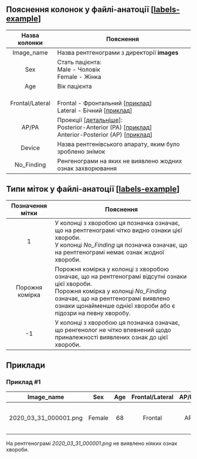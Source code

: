 


## Пояснення колонок у файлі-анатоції [[labels-example](labels-example.csv)]

| Назва колонки  | Пояснення |
| :---: | --- |
| Image_name | Назва рентгенограми з директорії **images**|
| Sex | Стать пацієнта: <br> Male - Чоловік <br> Female - Жінка|
| Age | Вік пацієнта|
| Frontal/Lateral| <br> Frontal - Фронтальний [[приклад](im/view1_frontal2PA.jpg)] <br> Lateral - Бічний [[приклад](im/view2_lateral2.jpg)] |
| AP/PA |  Проекції [[детальніше](https://www.radiologymasterclass.co.uk/tutorials/chest/chest_quality/chest_xray_quality_projection)]: <br> Posterior-Anterior (PA) [[приклад](im/view1_frontal2PA.jpg)] <br> Anterior-Posterior (AP) [[приклад](im/view1_frontalAP.jpg)] |
| Device | Назва рентгенівського апарату, яким було зроблено знімок |
| No_Finding | Ренгенограми на яких не виявлено жодних ознак захворювання |


## Типи міток у файлі-анатоції [[labels-example](labels-example.csv)]

| Позначення мітки  | Пояснення |
| :---: | --- |
| 1 | У колонці з хворобою ця позначка означає, що на рентгенограмі чітко видно ознаки цієї хвороби. <br> У колонці *No_Finding* ця позначка означає, що на рентгенограмі немає ознак жодної хвороби. |
| Порожня комірка | Порожня комірка у колонці з хворобою означає, що на рентгенограмі відсутні ознаки цієї хвороби. <br> Порожня комірка у колонці *No_Finding* означає, що на рентгенограмі виявлено ознаки щонайменше однієї хвороби або є підозри на певну хворобу. |
| -1| У колонці з хворобою ця позначка означає, що ренгенолог не чітко впевнений щодо приналежності виявлених ознак до цієї хвороби. |


## Приклади

### Приклад \#1

| Image_name | Sex | Age | Frontal/Lateral | AP/PA | Device | No_Finding | Atelectasis| Consolidation | Infiltration | Pneumothorax | Edema | Emphysema | Fibrosis | Effusion | Pneumonia | Pleural_Thickening | Cardiomegaly | Nodule | Mass | Hernia | Tuberculosis  |
| :---: | :---: |:---: | :---: |:---: | :---: |:---: | :---: |:---: | :---: |:---: | :---: | :---: |:---: | :---: |:---: | :---: |:---: | :---: |:---: | :---: |:---: | 
| 2020_03_31_000001.png | Female | 68 | Frontal | AP | Siemens Mobilett XP Digital | 1 |  |  |  |  | |  |  |  |  |  | 

 На рентгенограмі *2020_03_31_000001.png* не виявлено ніяких ознак хвороби.
